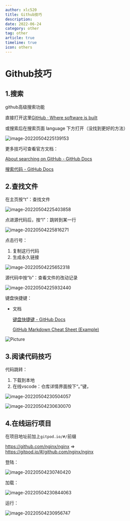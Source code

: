 ```yaml
---
author: xlc520
title: Github技巧
description: 
date: 2022-06-24
category: other
tag: other
article: true
timeline: true
icon: others
---
```


# Github技巧

## 1.搜索

github高级搜索功能

直接打开这里[GitHub · Where software is built](https://github.com/search/advanced)

或搜索后在搜索页面 language 下方打开（没找到更好的方法）

![image-20220504225139153](https://static.xlc520.tk/blogImage/image-20220504225139153-165500134904917.png)

更多技巧可查看官方文档：

[About searching on GitHub - GitHub Docs](https://docs.github.com/cn/search-github/getting-started-with-searching-on-github/about-searching-on-github)

[搜索代码 - GitHub Docs](https://docs.github.com/cn/search-github/searching-on-github/searching-code)

## 2.查找文件

在主页按“t”：查找文件

![image-20220504225403858](https://static.xlc520.tk/blogImage/image-20220504225403858-165500134905018.png)

点进源代码后，按“l”：跳转到某一行

![image-20220504225816271](https://static.xlc520.tk/blogImage/image-20220504225816271.png)

点击行号：

1. 复制这行代码
2. 生成永久链接

![image-20220504225652318](https://static.xlc520.tk/blogImage/image-20220504225652318.png)

源代码中按“b”：查看文件的改动记录

![image-20220504225932440](https://static.xlc520.tk/blogImage/image-20220504225932440-165500134905019.png)

键盘快捷键：

- 文档

  [键盘快捷键 - GitHub Docs](https://docs.github.com/cn/get-started/using-github/keyboard-shortcuts)

  [GitHub Markdown Cheat Sheet (Example)](https://coderwall.com/p/ln-ira/github-markdown-cheat-sheet)
 
![Picture](https://static.xlc520.tk/blogImage/gs-165500134905020.png)

## 3.阅读代码技巧

代码跳转：

1. 下载到本地
2. 在线vscode：仓库详情界面按下“。”键，

![image-20220504230504057](https://static.xlc520.tk/blogImage/image-20220504230504057-165500134905021.png)

![image-20220504230630070](https://static.xlc520.tk/blogImage/image-20220504230630070-165500155568446.png)

## 4.在线运行项目

在项目地址前加上`gitpod.io/#/`前缀

https://github.com/nginx/nginx => https://gitpod.io/#/github.com/nginx/nginx

登陆：

![image-20220504230740420](https://static.xlc520.tk/blogImage/image-20220504230740420.png)

加载：

![image-20220504230844063](https://static.xlc520.tk/blogImage/image-20220504230844063-165500134905023.png)

运行：

![image-20220504230956747](https://static.xlc520.tk/blogImage/image-20220504230956747-165500134905024.png)
